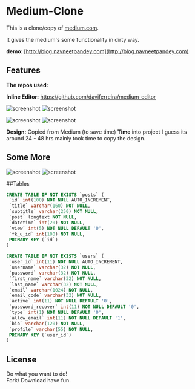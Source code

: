 # Medium-Clone

This is a clone/copy of [medium.com](https://medium.com).

It gives the medium's some functionality in dirty way.


__demo__: [http://blog.navneetpandey.com](http://blog.navneetpandey.com)

## Features

__The repos used:__

__Inline Editor:__ https://github.com/daviferreira/medium-editor

![screenshot](https://raw.github.com/imnpandey/medium-clone/master/demo-images/post.jpg)
![screenshot](https://raw.github.com/imnpandey/medium-clone/master/demo-images/post-edit.jpg)

![screenshot](https://raw.github.com/imnpandey/medium-clone/master/demo-images/new-post.jpg)
![screenshot](https://raw.github.com/imnpandey/medium-clone/master/demo-images/new-post-placeholder1.jpg)

__Design:__ Copied from Medium (to save time)
__Time__ into project I guess its around 24 - 48 hrs mainly took time to copy the design.


## Some More

![screenshot](https://raw.github.com/imnpandey/medium-clone/master/demo-images/profile.jpg)
![screenshot](https://raw.github.com/imnpandey/medium-clone/master/demo-images/profile-edit.jpg)

##Tables

 ```sql
CREATE TABLE IF NOT EXISTS `posts` (
  `id` int(100) NOT NULL AUTO_INCREMENT,
  `title` varchar(160) NOT NULL,
  `subtitle` varchar(250) NOT NULL,
  `post` longtext NOT NULL,
  `datetime` int(20) NOT NULL,
  `view` int(5) NOT NULL DEFAULT '0',
  `fk_u_id` int(100) NOT NULL,
  PRIMARY KEY (`id`)
)

CREATE TABLE IF NOT EXISTS `users` (
  `user_id` int(11) NOT NULL AUTO_INCREMENT,
  `username` varchar(32) NOT NULL,
  `password` varchar(32) NOT NULL,
  `first_name` varchar(32) NOT NULL,
  `last_name` varchar(32) NOT NULL,
  `email` varchar(1024) NOT NULL,
  `email_code` varchar(32) NOT NULL,
  `active` int(11) NOT NULL DEFAULT '0',
  `password_recover` int(11) NOT NULL DEFAULT '0',
  `type` int(1) NOT NULL DEFAULT '0',
  `allow_email` int(11) NOT NULL DEFAULT '1',
  `bio` varchar(120) NOT NULL,
  `profile` varchar(55) NOT NULL,
  PRIMARY KEY (`user_id`)
)

 ```
## License

Do what you want to do!<br>
Fork/ Download have fun.<br>
